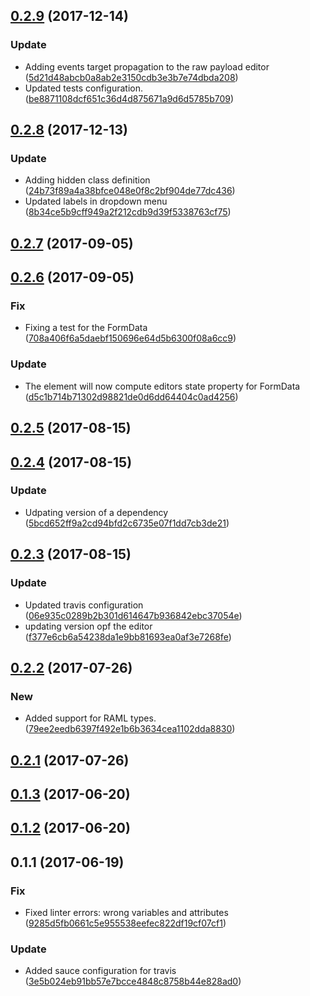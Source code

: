 <a name="0.2.9"></a>
## [0.2.9](https://github.com/advanced-rest-client/payload-editor/compare/0.2.8...0.2.9) (2017-12-14)


### Update

* Adding events target propagation to the raw payload editor ([5d21d48abcb0a8ab2e3150cdb3e3b7e74dbda208](https://github.com/advanced-rest-client/payload-editor/commit/5d21d48abcb0a8ab2e3150cdb3e3b7e74dbda208))
* Updated tests configuration. ([be8871108dcf651c36d4d875671a9d6d5785b709](https://github.com/advanced-rest-client/payload-editor/commit/be8871108dcf651c36d4d875671a9d6d5785b709))



<a name="0.2.8"></a>
## [0.2.8](https://github.com/advanced-rest-client/payload-editor/compare/0.2.6...0.2.8) (2017-12-13)


### Update

* Adding hidden class definition ([24b73f89a4a38bfce048e0f8c2bf904de77dc436](https://github.com/advanced-rest-client/payload-editor/commit/24b73f89a4a38bfce048e0f8c2bf904de77dc436))
* Updated labels in dropdown menu ([8b34ce5b9cff949a2f212cdb9d39f5338763cf75](https://github.com/advanced-rest-client/payload-editor/commit/8b34ce5b9cff949a2f212cdb9d39f5338763cf75))



<a name="0.2.7"></a>
## [0.2.7](https://github.com/advanced-rest-client/payload-editor/compare/0.2.6...0.2.7) (2017-09-05)




<a name="0.2.6"></a>
## [0.2.6](https://github.com/advanced-rest-client/payload-editor/compare/0.2.5...0.2.6) (2017-09-05)


### Fix

* Fixing a test for the FormData ([708a406f6a5daebf150696e64d5b6300f08a6cc9](https://github.com/advanced-rest-client/payload-editor/commit/708a406f6a5daebf150696e64d5b6300f08a6cc9))

### Update

* The element will now compute editors state property for FormData ([d5c1b714b71302d98821de0d6dd64404c0ad4256](https://github.com/advanced-rest-client/payload-editor/commit/d5c1b714b71302d98821de0d6dd64404c0ad4256))



<a name="0.2.5"></a>
## [0.2.5](https://github.com/advanced-rest-client/payload-editor/compare/0.2.4...0.2.5) (2017-08-15)




<a name="0.2.4"></a>
## [0.2.4](https://github.com/advanced-rest-client/payload-editor/compare/0.2.3...0.2.4) (2017-08-15)


### Update

* Udpating version of a dependency ([5bcd652ff9a2cd94bfd2c6735e07f1dd7cb3de21](https://github.com/advanced-rest-client/payload-editor/commit/5bcd652ff9a2cd94bfd2c6735e07f1dd7cb3de21))



<a name="0.2.3"></a>
## [0.2.3](https://github.com/advanced-rest-client/payload-editor/compare/0.2.2...0.2.3) (2017-08-15)


### Update

* Updated travis configuration ([06e935c0289b2b301d614647b936842ebc37054e](https://github.com/advanced-rest-client/payload-editor/commit/06e935c0289b2b301d614647b936842ebc37054e))
* updating version opf the editor ([f377e6cb6a54238da1e9bb81693ea0af3e7268fe](https://github.com/advanced-rest-client/payload-editor/commit/f377e6cb6a54238da1e9bb81693ea0af3e7268fe))



<a name="0.2.2"></a>
## [0.2.2](https://github.com/advanced-rest-client/payload-editor/compare/0.2.1...0.2.2) (2017-07-26)


### New

* Added support for RAML types. ([79ee2eedb6397f492e1b6b3634cea1102dda8830](https://github.com/advanced-rest-client/payload-editor/commit/79ee2eedb6397f492e1b6b3634cea1102dda8830))



<a name="0.2.1"></a>
## [0.2.1](https://github.com/advanced-rest-client/payload-editor/compare/0.1.3...0.2.1) (2017-07-26)




<a name="0.1.3"></a>
## [0.1.3](https://github.com/advanced-rest-client/payload-editor/compare/0.1.2...v0.1.3) (2017-06-20)




<a name="0.1.2"></a>
## [0.1.2](https://github.com/advanced-rest-client/payload-editor/compare/0.1.1...v0.1.2) (2017-06-20)




<a name="0.1.1"></a>
## 0.1.1 (2017-06-19)


### Fix

* Fixed linter errors: wrong variables and attributes ([9285d5fb0661c5e955538eefec822df19cf07cf1](https://github.com/advanced-rest-client/payload-editor/commit/9285d5fb0661c5e955538eefec822df19cf07cf1))

### Update

* Added sauce configuration for travis ([3e5b024eb91bb57e7bcce4848c8758b44e828ad0](https://github.com/advanced-rest-client/payload-editor/commit/3e5b024eb91bb57e7bcce4848c8758b44e828ad0))



